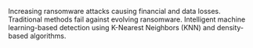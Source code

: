 Increasing ransomware attacks causing financial and data losses. Traditional methods fail against evolving ransomware. Intelligent machine learning-based detection using K-Nearest Neighbors (KNN) and density-based algorithms.
